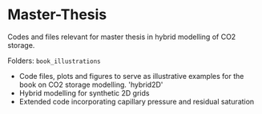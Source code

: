 # Master-Thesis
Codes and files relevant for master thesis in hybrid modelling of CO2 storage.

Folders:
`book_illustrations`
- Code files, plots and figures to serve as illustrative examples for the book on CO2 storage modelling.
'hybrid2D'
- Hybrid modelling for synthetic 2D grids
- Extended code incorporating capillary pressure and residual saturation
